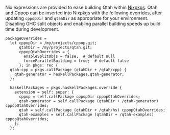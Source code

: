 Nix expressions are provided to ease building Qtah within
[Nixpkgs](https://nixos.org/nixpkgs).  Qtah and Cppop can be inserted into
Nixpkgs with the following overrides, after updating `cppopDir` and `qtahDir` as
appropriate for your environment.  Disabling GHC split objects and enabling
parallel building speeds up build time during development.

    packageOverrides =
      let cppopDir = /my/projects/cppop.git;
          qtahDir = /my/projects/qtah.git;
          cppopQtahOverrides = {
            enableSplitObjs = false;  # default null
            forceParallelBuilding = true;  # default false
          }; in pkgs: rec {
      qtah-cpp = pkgs.callPackage (qtahDir + /qtah/cpp) {
        qtah-generator = haskellPackages.qtah-generator;
      };

      haskellPackages = pkgs.haskellPackages.override {
        extension = self: super: {
          cppop = self.callPackage cppopDir cppopQtahOverrides;
          qtah-generator = self.callPackage (qtahDir + /qtah-generator) cppopQtahOverrides;
          qtah = self.callPackage (qtahDir + /qtah/hs) cppopQtahOverrides;
          qtah-examples = self.callPackage (qtahDir + /qtah-examples) cppopQtahOverrides;
        };
      };
